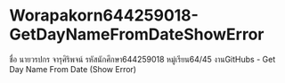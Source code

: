 # Worapakorn644259018-GetDayNameFromDateShowError
 ชื่อ นายวรปกร จารุศิริพจน์ รหัสนักศึกษา644259018 หมู่เรียน64/45 งานGitHubs - Get Day Name From Date  (Show Error)
